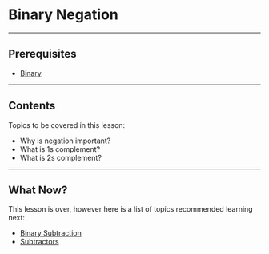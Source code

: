 # Binary Negation

---

## Prerequisites

- [Binary](Binary.md#binary)

---

## Contents

Topics to be covered in this lesson:

- Why is negation important?
- What is 1s complement?
- What is 2s complement?

---
## What Now?

This lesson is over, however here is a list of topics recommended learning next:

- [Binary Subtraction](Binary%20Subtraction.md#binary-subtraction)
- [Subtractors](Adders#adders)

